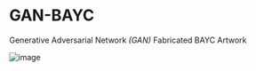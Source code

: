# GAN-BAYC
Generative Adversarial Network *(GAN)* Fabricated BAYC Artwork

![image](https://user-images.githubusercontent.com/78232682/173234686-8f48b45e-007a-4ef1-b182-19013ed3e58d.png)

